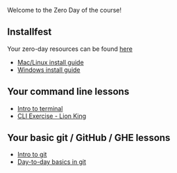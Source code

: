 Welcome to the Zero Day of the course!


## Installfest
Your zero-day resources can be found [here](https://git.generalassemb.ly/DSI-US-8/0.00-zero-day)

 - [Mac/Linux install guide](https://git.generalassemb.ly/DSI-US-8/course-info/wiki/Student-Install-Guide)
 - [Windows install guide](https://git.generalassemb.ly/DSI-US-8/course-info/wiki/Student-Install-Guide---Windows)
 
 
## Your command line lessons
 - [Intro to terminal](https://git.generalassemb.ly/DSI-US-9/0.00-zero-day/blob/master/intro-to-terminal.md)
 - [CLI Exercise - Lion King](https://git.generalassemb.ly/DSI-US-9/DC-Flex/blob/master/zero-day/Lion-King-CLI-Exercise.ipynb)

## Your basic git / GitHub / GHE lessons
 - [Intro to git](https://git.generalassemb.ly/DSI-US-9/0.00-zero-day/blob/master/intro-to-git.pdf)
 - [Day-to-day basics in git](https://git.generalassemb.ly/DSI-US-9/DC-Flex/blob/master/zero-day/%5BDSI-CC-8%5D01-Git-busters(Day-to-Day-Basics).pdf)
 
 
